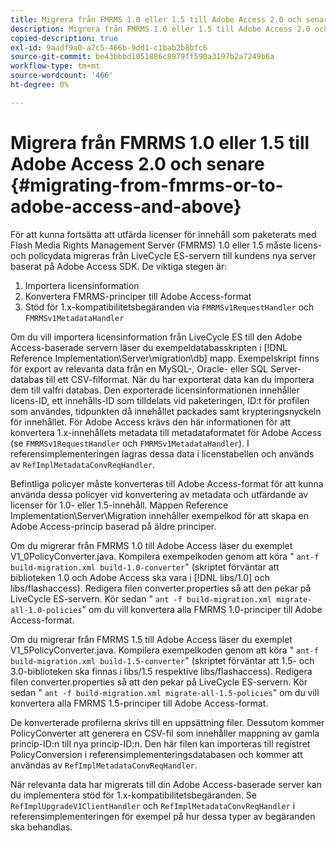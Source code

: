 ```yaml
---
title: Migrera från FMRMS 1.0 eller 1.5 till Adobe Access 2.0 och senare
description: Migrera från FMRMS 1.0 eller 1.5 till Adobe Access 2.0 och senare
copied-description: true
exl-id: 9aadf9a0-a7c5-466b-9dd1-c1bab2b8bfc6
source-git-commit: be43bbbd1051886c8979ff590a3197b2a7249b6a
workflow-type: tm+mt
source-wordcount: '466'
ht-degree: 0%

---
```


# Migrera från FMRMS 1.0 eller 1.5 till Adobe Access 2.0 och senare {#migrating-from-fmrms-or-to-adobe-access-and-above}

För att kunna fortsätta att utfärda licenser för innehåll som paketerats med Flash Media Rights Management Server (FMRMS) 1.0 eller 1.5 måste licens- och policydata migreras från LiveCycle ES-servern till kundens nya server baserat på Adobe Access SDK. De viktiga stegen är:

1. Importera licensinformation
1. Konvertera FMRMS-principer till Adobe Access-format
1. Stöd för 1.x-kompatibilitetsbegäranden via `FMRMSv1RequestHandler` och `FMRMSv1MetadataHandler`

Om du vill importera licensinformation från LiveCycle ES till den Adobe Access-baserade servern läser du exempeldatabasskripten i [!DNL Reference Implementation\Server\migration\db] mapp. Exempelskript finns för export av relevanta data från en MySQL-, Oracle- eller SQL Server-databas till ett CSV-filformat. När du har exporterat data kan du importera dem till valfri databas. Den exporterade licensinformationen innehåller licens-ID, ett innehålls-ID som tilldelats vid paketeringen, ID:t för profilen som användes, tidpunkten då innehållet packades samt krypteringsnyckeln för innehållet. För Adobe Access krävs den här informationen för att konvertera 1.x-innehållets metadata till metadataformatet för Adobe Access (se `FMRMSv1RequestHandler` och `FMRMSv1MetadataHandler`). I referensimplementeringen lagras dessa data i licenstabellen och används av `RefImplMetadataConvReqHandler`.

Befintliga policyer måste konverteras till Adobe Access-format för att kunna använda dessa policyer vid konvertering av metadata och utfärdande av licenser för 1.0- eller 1.5-innehåll. Mappen Reference Implementation\Server\Migration innehåller exempelkod för att skapa en Adobe Access-princip baserad på äldre principer.

Om du migrerar från FMRMS 1.0 till Adobe Access läser du exemplet V1_0PolicyConverter.java. Kompilera exempelkoden genom att köra &quot; `ant-f build-migration.xml build-1.0-converter`&quot; (skriptet förväntar att biblioteken 1.0 och Adobe Access ska vara i [!DNL libs/1.0] och libs/flashaccess). Redigera filen converter.properties så att den pekar på LiveCycle ES-servern. Kör sedan &quot; `ant -f build-migration.xml migrate-all-1.0-policies`&quot; om du vill konvertera alla FMRMS 1.0-principer till Adobe Access-format.

Om du migrerar från FMRMS 1.5 till Adobe Access läser du exemplet V1_5PolicyConverter.java. Kompilera exempelkoden genom att köra &quot; `ant-f build-migration.xml build-1.5-converter`&quot; (skriptet förväntar att 1.5- och 3.0-biblioteken ska finnas i libs/1.5 respektive libs/flashaccess). Redigera filen converter.properties så att den pekar på LiveCycle ES-servern. Kör sedan &quot; `ant -f build-migration.xml migrate-all-1.5-policies`&quot; om du vill konvertera alla FMRMS 1.5-principer till Adobe Access-format.

De konverterade profilerna skrivs till en uppsättning filer. Dessutom kommer PolicyConverter att generera en CSV-fil som innehåller mappning av gamla princip-ID:n till nya princip-ID:n. Den här filen kan importeras till registret PolicyConversion i referensimplementeringsdatabasen och kommer att användas av `RefImplMetadataConvReqHandler`.

När relevanta data har migrerats till din Adobe Access-baserade server kan du implementera stöd för 1.x-kompatibilitetsbegäranden. Se `RefImplUpgradeV1ClientHandler` och `RefImplMetadataConvReqHandler` i referensimplementeringen för exempel på hur dessa typer av begäranden ska behandlas.
